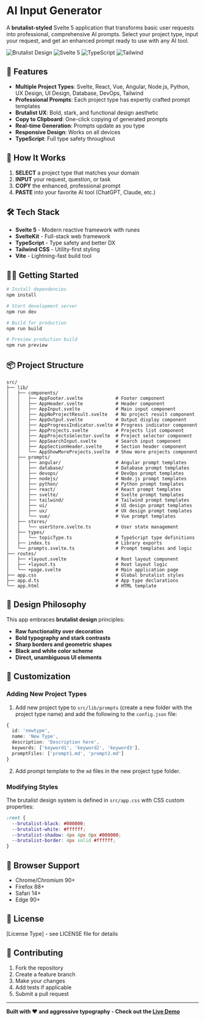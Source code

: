 # AI Input Generator

A **brutalist-styled** Svelte 5 application that transforms basic user requests into professional, comprehensive AI prompts. Select your project type, input your request, and get an enhanced prompt ready to use with any AI tool.

![Brutalist Design](https://img.shields.io/badge/Design-Brutalist-black?style=for-the-badge)
![Svelte 5](https://img.shields.io/badge/Svelte-5-FF3E00?style=for-the-badge&logo=svelte)
![TypeScript](https://img.shields.io/badge/TypeScript-3178C6?style=for-the-badge&logo=typescript&logoColor=white)
![Tailwind](https://img.shields.io/badge/Tailwind-38B2AC?style=for-the-badge&logo=tailwind-css&logoColor=white)

## 🚀 Features

- **Multiple Project Types**: Svelte, React, Vue, Angular, Node.js, Python, UX Design, UI Design, Database, DevOps, Tailwind
- **Professional Prompts**: Each project type has expertly crafted prompt templates
- **Brutalist UX**: Bold, stark, and functional design aesthetic
- **Copy to Clipboard**: One-click copying of generated prompts
- **Real-time Generation**: Prompts update as you type
- **Responsive Design**: Works on all devices
- **TypeScript**: Full type safety throughout

## 🎯 How It Works

1. **SELECT** a project type that matches your domain
2. **INPUT** your request, question, or task
3. **COPY** the enhanced, professional prompt
4. **PASTE** into your favorite AI tool (ChatGPT, Claude, etc.)

## 🛠 Tech Stack

- **Svelte 5** - Modern reactive framework with runes
- **SvelteKit** - Full-stack web framework
- **TypeScript** - Type safety and better DX
- **Tailwind CSS** - Utility-first styling
- **Vite** - Lightning-fast build tool

## 🏃‍♂️ Getting Started

```bash
# Install dependencies
npm install

# Start development server
npm run dev

# Build for production
npm run build

# Preview production build
npm run preview
```

## 📦 Project Structure

```
src/
├── lib/
│   ├── components/
│   │   ├── AppFooter.svelte            # Footer component
│   │   ├── AppHeader.svelte            # Header component
│   │   ├── AppInput.svelte             # Main input component
│   │   ├── AppNoProjectResult.svelte   # No project result component
│   │   ├── AppOutput.svelte            # Output display component
│   │   ├── AppProgressIndicator.svelte # Progress indicator component
│   │   ├── AppProjects.svelte          # Projects list component
│   │   ├── AppProjectsSelector.svelte  # Project selector component
│   │   ├── AppSearchInput.svelte       # Search input component
│   │   ├── AppSectionHeader.svelte     # Section header component
│   │   └── AppShowMoreProjects.svelte  # Show more projects component
│   ├── prompts/
│   │   ├── angular/                    # Angular prompt templates
│   │   ├── database/                   # Database prompt templates
│   │   ├── devops/                     # DevOps prompt templates
│   │   ├── nodejs/                     # Node.js prompt templates
│   │   ├── python/                     # Python prompt templates
│   │   ├── react/                      # React prompt templates
│   │   ├── svelte/                     # Svelte prompt templates
│   │   ├── tailwind/                   # Tailwind prompt templates
│   │   ├── ui/                         # UI design prompt templates
│   │   ├── ux/                         # UX design prompt templates
│   │   └── vue/                        # Vue prompt templates
│   ├── stores/
│   │   └── userStore.svelte.ts         # User state management
│   ├── types/
│   │   └── topicType.ts                # TypeScript type definitions
│   ├── index.ts                        # Library exports
│   └── prompts.svelte.ts               # Prompt templates and logic
├── routes/
│   ├── +layout.svelte                  # Root layout component
│   ├── +layout.ts                      # Root layout logic
│   └── +page.svelte                    # Main application page
├── app.css                             # Global brutalist styles
├── app.d.ts                            # App type declarations
└── app.html                            # HTML template
```

## 🎨 Design Philosophy

This app embraces **brutalist design** principles:

- **Raw functionality over decoration**
- **Bold typography and stark contrasts**
- **Sharp borders and geometric shapes**
- **Black and white color scheme**
- **Direct, unambiguous UI elements**

## 🔧 Customization

### Adding New Project Types

1. Add new project type to `src/lib/prompts` (create a new folder with the project type name) and add the following to the `config.json` file:

```typescript
{
  id: 'newtype',
  name: 'New Type',
  description: 'Description here',
  keywords: ['keyword1', 'keyword2', 'keyword3'],
  promptFiles: ['prompt1.md', 'prompt2.md']
}
```

2. Add prompt template to the `md` files in the new project type folder.

### Modifying Styles

The brutalist design system is defined in `src/app.css` with CSS custom properties:

```css
:root {
  --brutalist-black: #000000;
  --brutalist-white: #ffffff;
  --brutalist-shadow: 4px 4px 0px #000000;
  --brutalist-border: 4px solid #ffffff;
}
```

## 📱 Browser Support

- Chrome/Chromium 90+
- Firefox 88+
- Safari 14+
- Edge 90+

## 📄 License

[License Type] - see LICENSE file for details

## 🤝 Contributing

1. Fork the repository
2. Create a feature branch
3. Make your changes
4. Add tests if applicable
5. Submit a pull request

---

**Built with ❤️ and aggressive typography - Check out the [Live Demo](https://mspiechowicz.github.io/ai-input-generator/)**
